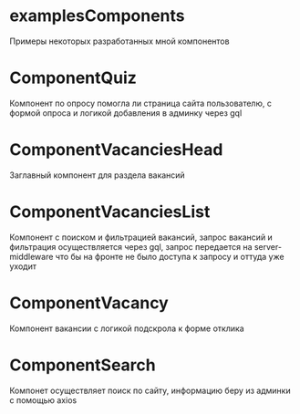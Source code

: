 # examplesComponents
Примеры некоторых разработанных мной компонентов

# ComponentQuiz
Компонент по опросу помогла ли страница сайта пользователю, с формой опроса и логикой добавления в админку через gql

# ComponentVacanciesHead
Заглавный компонент для раздела вакансий

# ComponentVacanciesList
Компонент с поиском и фильтрацией вакансий, запрос вакансий и фильтрация осуществляется через gql, запрос передается на server-middleware что бы на фронте не было доступа к запросу и оттуда уже уходит

# ComponentVacancy
Компонент вакансии с логикой подскрола к форме отклика

# ComponentSearch
Компонет осуществляет поиск по сайту, информацию беру из админки с помощью axios
